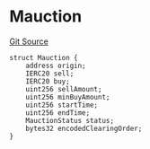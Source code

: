 # Mauction
[Git Source](https://github.com/larrythecucumber321/protocol/blob/aabf2c9d4120808940fb3be9193cb66ea71ac351/contracts/plugins/mocks/GnosisMock.sol)


```solidity
struct Mauction {
    address origin;
    IERC20 sell;
    IERC20 buy;
    uint256 sellAmount;
    uint256 minBuyAmount;
    uint256 startTime;
    uint256 endTime;
    MauctionStatus status;
    bytes32 encodedClearingOrder;
}
```

